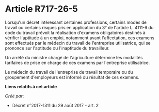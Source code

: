# Article R717-26-5

Lorsqu'un décret intéressant certaines professions, certains modes de travail ou certains risques pris en application du 3°
de l'article L. 4111-6 du code du travail prévoit la réalisation d'examens obligatoires destinés à vérifier l'aptitude à un
emploi, notamment avant l'affectation, ces examens sont effectués par le médecin du travail de l'entreprise utilisatrice, qui
se prononce sur l'aptitude ou l'inaptitude du travailleur.

Un arrêté du ministre chargé de l'agriculture détermine les modalités tarifaires de prise en charge de ces examens par
l'entreprise utilisatrice.

Le médecin du travail de l'entreprise de travail temporaire ou du groupement d'employeurs est informé du résultat de ces
examens.

**Liens relatifs à cet article**

_Créé par_:

  - Décret n°2017-1311 du 29 août 2017 - art. 2
